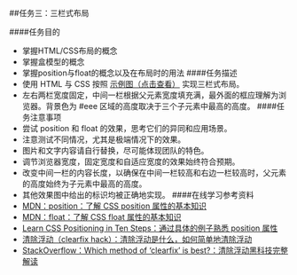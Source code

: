 ##任务三：三栏式布局

####任务目的

- 掌握HTML/CSS布局的概念
- 掌握盒模型的概念
- 掌握position与float的概念以及在布局时的用法
####任务描述
- 使用 HTML 与 CSS 按照 [示例图（点击查看）](http://7xrp04.com1.z0.glb.clouddn.com/task_1_3_1.png) 实现三栏式布局。
- 左右两栏宽度固定，中间一栏根据父元素宽度填充满，最外面的框应理解为浏览器。背景色为 #eee 区域的高度取决于三个子元素中最高的高度。
####任务注意事项
- 尝试 position 和 float 的效果，思考它们的异同和应用场景。
- 注意测试不同情况，尤其是极端情况下的效果。
- 图片和文字内容请自行替换，尽可能体现团队的特色。
- 调节浏览器宽度，固定宽度和自适应宽度的效果始终符合预期。
- 改变中间一栏的内容长度，以确保在中间一栏较高和右边一栏较高时，父元素的高度始终为子元素中最高的高度。
- 其他效果图中给出的标识均被正确地实现。
####在线学习参考资料
- [MDN：position：了解 CSS position 属性的基本知识](https://developer.mozilla.org/zh-CN/docs/Web/CSS/position)
- [MDN：float：了解 CSS float 属性的基本知识](https://developer.mozilla.org/en-US/docs/Web/CSS/float)
- [Learn CSS Positioning in Ten Steps：通过具体的例子熟悉 position 属性](http://www.barelyfitz.com/screencast/html-training/css/positioning/)
- [清除浮动（clearfix hack）：清除浮动是什么，如何简单地清除浮动](http://zh.learnlayout.com/clearfix.html)
- [StackOverflow：Which method of ‘clearfix’ is best?：清除浮动黑科技完整解读](https://stackoverflow.com/questions/211383/what-methods-of-clearfix-can-i-use)